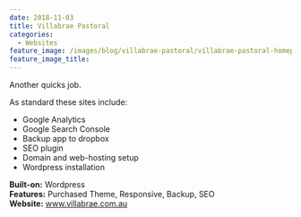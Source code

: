 ```yaml
---
date: 2018-11-03
title: Villabrae Pastoral
categories:
  - Websites
feature_image: /images/blog/villabrae-pastoral/villabrae-pastoral-homepage.png
feature_image_title: 
---
```

<p>
Another quicks job.
<p>
<p>
As standard these sites include:
</p>
<ul>
  <li>Google Analytics</li>
  <li>Google Search Console</li>
  <li>Backup app to dropbox</li>
  <li>SEO plugin</li>
  <li>Domain and web-hosting setup</li>
  <li>Wordpress installation</li>
</ul>
<strong>Built-on:</strong> Wordpress <br />
<strong>Features:</strong> Purchased Theme, Responsive, Backup, SEO <br />
<strong>Website:</strong> <a href="www.villabrae.com.au">www.villabrae.com.au</a>
</p>